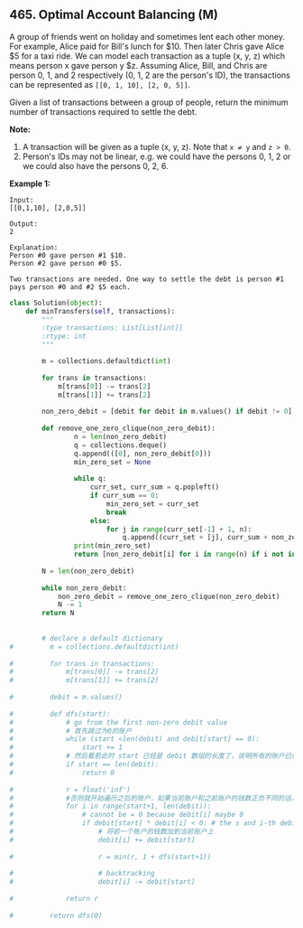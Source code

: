  

## 465. Optimal Account Balancing (M)

A group of friends went on holiday and sometimes lent each other money. For example, Alice paid for Bill's lunch for $10. Then later Chris gave Alice $5 for a taxi ride. We can model each transaction as a tuple (x, y, z) which means person x gave person y $z. Assuming Alice, Bill, and Chris are person 0, 1, and 2 respectively (0, 1, 2 are the person's ID), the transactions can be represented as `[[0, 1, 10], [2, 0, 5]]`.

Given a list of transactions between a group of people, return the minimum number of transactions required to settle the debt.

**Note:**

1. A transaction will be given as a tuple (x, y, z). Note that `x ≠ y` and `z > 0`.
2. Person's IDs may not be linear, e.g. we could have the persons 0, 1, 2 or we could also have the persons 0, 2, 6.

**Example 1:**

```
Input:
[[0,1,10], [2,0,5]]

Output:
2

Explanation:
Person #0 gave person #1 $10.
Person #2 gave person #0 $5.

Two transactions are needed. One way to settle the debt is person #1 pays person #0 and #2 $5 each.
```

```python
class Solution(object):
    def minTransfers(self, transactions):
        """
        :type transactions: List[List[int]]
        :rtype: int
        """

        m = collections.defaultdict(int)
        
        for trans in transactions:
            m[trans[0]] -= trans[2]
            m[trans[1]] += trans[2]
        
        non_zero_debit = [debit for debit in m.values() if debit != 0]
        
        def remove_one_zero_clique(non_zero_debit):
                n = len(non_zero_debit)
                q = collections.deque()
                q.append(([0], non_zero_debit[0]))
                min_zero_set = None
                
                while q:
                    curr_set, curr_sum = q.popleft()
                    if curr_sum == 0:
                        min_zero_set = curr_set
                        break
                    else:
                        for j in range(curr_set[-1] + 1, n):
                            q.append((curr_set + [j], curr_sum + non_zero_debit[j]))
                print(min_zero_set)
                return [non_zero_debit[i] for i in range(n) if i not in min_zero_set]               
                
        N = len(non_zero_debit)
        
        while non_zero_debit:
            non_zero_debit = remove_one_zero_clique(non_zero_debit)
            N -= 1
        return N
            
        
        # declare a default dictionary
#         m = collections.defaultdict(int)
        
#         for trans in transactions:
#             m[trans[0]] -= trans[2]
#             m[trans[1]] += trans[2]
            
#         debit = m.values()
        
#         def dfs(start):
#             # go from the first non-zero debit value
#             # 首先跳过为0的账户
#             while (start <len(debit) and debit[start] == 0):
#                 start += 1
#             # 然后看若此时 start 已经是 debit 数组的长度了，说明所有的账户已经检测完了
#             if start == len(debit):
#                 return 0
    
#             r = float('inf')
#             #否则就开始遍历之后的账户，如果当前账户和之前账户的钱数正负不同的话，将前一个账户的钱数加到当前账户上
#             for i in range(start+1, len(debit)):
#                 # cannot be = 0 because debit[i] maybe 0
#                 if debit[start] * debit[i] < 0: # the s and i-th debit has opposite sign
#                     # 将前一个账户的钱数加到当前账户上
#                     debit[i] += debit[start]
                
#                     r = min(r, 1 + dfs(start+1))
                    
#                     # backtracking
#                     debit[i] -= debit[start]
                
#             return r
        
#         return dfs(0)

        
```

